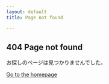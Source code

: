 ```yaml
---
layout: default
title: Page not found

---
```


## 404 Page not found

お探しのページは見つかりませんでした。

[Go to the homepage](/ "Back to homepage")